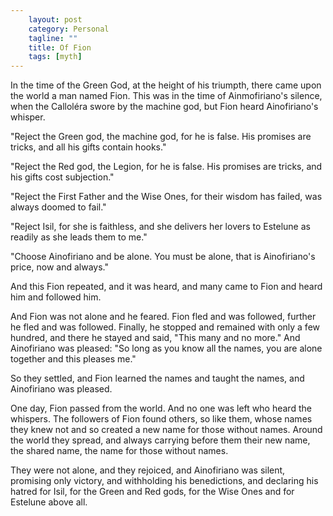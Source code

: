 ```yaml
---                                                 
    layout: post                                    
    category: Personal                              
    tagline: ""
    title: Of Fion                               
    tags: [myth]   
---
```


In the time of the Green God, at the height of his triumpth, there came upon the world a man named Fion. This was in the time of Ainmofiriano's silence, when the Calloléra swore by the machine god, but Fion heard Ainofiriano's whisper. 

<!-- more -->

"Reject the Green god, the machine god, for he is false. His promises are tricks, and all his gifts contain hooks."

"Reject the Red god, the Legion, for he is false. His promises are tricks, and his gifts cost subjection."

"Reject the First Father and the Wise Ones, for their wisdom has failed, was always doomed to fail."

"Reject Isil, for she is faithless, and she delivers her lovers to Estelune as readily as she leads them to me."

"Choose Ainofiriano and be alone. You must be alone, that is Ainofiriano's price, now and always."

And this Fion repeated, and it was heard, and many came to Fion and heard him and followed him.

And Fion was not alone and he feared. Fion fled and was followed, further he fled and was followed. Finally, he stopped and remained with only a few hundred, and there he stayed and said, "This many and no more." And Ainofiriano was pleased: "So long as you know all the names, you are alone together and this pleases me."

So they settled, and Fion learned the names and taught the names, and Ainofiriano was pleased.

One day, Fion passed from the world. And no one was left who heard the whispers. The followers of Fion found others, so like them, whose names they knew not and so created a new name for those without names. Around the world they spread, and always carrying before them their new name, the shared name, the name for those without names. 

They were not alone, and they rejoiced, and Ainofiriano was silent, promising only victory, and withholding his benedictions, and declaring his hatred for Isil, for the Green and Red gods, for the Wise Ones and for Estelune above all. 
